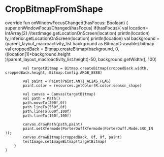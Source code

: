 # CropBitmapFromShape
override fun onWindowFocusChanged(hasFocus: Boolean) {
        super.onWindowFocusChanged(hasFocus)
        if(hasFocus){
            val location=  IntArray(2)
            //testImage.getLocationOnScreen(location)
            println(location)
            ly_inferior.getLocationOnScreen(location)
            println(location)
            val background = (parent_layout_macroactivity_list.background as BitmapDrawable).bitmap
            val croppedBack = Bitmap.createBitmap(background, 0, ((location[1]*background.height )/parent_layout_macroactivity_list.height)-50,
                    background.getWidth(), 100)

            val targetBitmap = Bitmap.createBitmap(croppedBack.width, croppedBack.height, Bitmap.Config.ARGB_8888)

            val paint = Paint(Paint.ANTI_ALIAS_FLAG)
            paint.color = resources.getColor(R.color.season_shape)

            val canvas = Canvas(targetBitmap)
            val path = Path()
            path.moveTo(200f,0f)
            path.lineTo(550f,0f)
            path.lineTo(600f,100f)
            path.lineTo(150f,100f)

            canvas.drawPath(path,paint)
            paint.setXfermode(PorterDuffXfermode(PorterDuff.Mode.SRC_IN ));
            canvas.drawBitmap(croppedBack, 0f, 0f, paint)
            testImage.setImageBitmap(targetBitmap)
        }
    }

